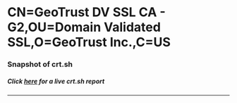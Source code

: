 # CN=GeoTrust DV SSL CA - G2,OU=Domain Validated SSL,O=GeoTrust Inc.,C=US
### Snapshot of crt.sh
##### Click [here](https://crt.sh/?serial=3FA1BB21848BD91671B734E1F08EAA3C) for a live crt.sh report

---

